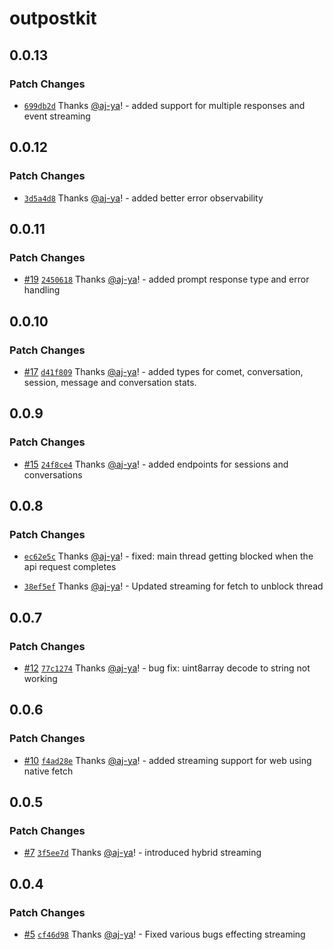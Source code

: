 # outpostkit

## 0.0.13

### Patch Changes

- [`699db2d`](https://github.com/OutpostHQ/outpostkit/commit/699db2d0ba57e1af21f0855b00769bda7619134f) Thanks [@aj-ya](https://github.com/aj-ya)! - added support for multiple responses and event streaming

## 0.0.12

### Patch Changes

- [`3d5a4d8`](https://github.com/OutpostHQ/outpostkit/commit/3d5a4d81dd67ff221c25822267489df8a39d5471) Thanks [@aj-ya](https://github.com/aj-ya)! - added better error observability

## 0.0.11

### Patch Changes

- [#19](https://github.com/OutpostHQ/outpostkit/pull/19) [`2450618`](https://github.com/OutpostHQ/outpostkit/commit/2450618701e052dd9325c6e3bba6ee54e7aa74d9) Thanks [@aj-ya](https://github.com/aj-ya)! - added prompt response type and error handling

## 0.0.10

### Patch Changes

- [#17](https://github.com/OutpostHQ/outpostkit/pull/17) [`d41f809`](https://github.com/OutpostHQ/outpostkit/commit/d41f809bbbc42ea2bb2dd9a684ece64e7a990c60) Thanks [@aj-ya](https://github.com/aj-ya)! - added types for comet, conversation, session, message and conversation stats.

## 0.0.9

### Patch Changes

- [#15](https://github.com/OutpostHQ/outpostkit/pull/15) [`24f8ce4`](https://github.com/OutpostHQ/outpostkit/commit/24f8ce4c305f4a9a2be76273547e118279ef7d7b) Thanks [@aj-ya](https://github.com/aj-ya)! - added endpoints for sessions and conversations

## 0.0.8

### Patch Changes

- [`ec62e5c`](https://github.com/OutpostHQ/outpostkit/commit/ec62e5c270b33f2ea223c98b90f8fe720f25dc68) Thanks [@aj-ya](https://github.com/aj-ya)! - fixed: main thread getting blocked when the api request completes

- [`38ef5ef`](https://github.com/OutpostHQ/outpostkit/commit/38ef5effd6e4698538bedc41608320941e93cfbd) Thanks [@aj-ya](https://github.com/aj-ya)! - Updated streaming for fetch to unblock thread

## 0.0.7

### Patch Changes

- [#12](https://github.com/OutpostHQ/outpostkit/pull/12) [`77c1274`](https://github.com/OutpostHQ/outpostkit/commit/77c127491302a088a5ec44c51b22a9cc5fd6c91a) Thanks [@aj-ya](https://github.com/aj-ya)! - bug fix: uint8array decode to string not working

## 0.0.6

### Patch Changes

- [#10](https://github.com/OutpostHQ/outpostkit/pull/10) [`f4ad28e`](https://github.com/OutpostHQ/outpostkit/commit/f4ad28e74c4ba273fe2687cf49f0506732e7cad5) Thanks [@aj-ya](https://github.com/aj-ya)! - added streaming support for web using native fetch

## 0.0.5

### Patch Changes

- [#7](https://github.com/OutpostHQ/outpostkit/pull/7) [`3f5ee7d`](https://github.com/OutpostHQ/outpostkit/commit/3f5ee7d79c09847def32a89e6ad60c5a38c9523c) Thanks [@aj-ya](https://github.com/aj-ya)! - introduced hybrid streaming

## 0.0.4

### Patch Changes

- [#5](https://github.com/OutpostHQ/outpostkit/pull/5) [`cf46d98`](https://github.com/OutpostHQ/outpostkit/commit/cf46d98106444b0b86cda483cffc61cc4a2e991b) Thanks [@aj-ya](https://github.com/aj-ya)! - Fixed various bugs effecting streaming
